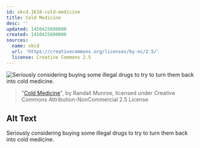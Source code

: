```yaml
---
id: xkcd.1618-cold-medicine
title: Cold Medicine
desc: ''
updated: 1450425600000
created: 1450425600000
sources:
  name: xkcd
  url: 'https://creativecommons.org/licenses/by-nc/2.5/'
  license: Creative Commons 2.5
---
```

![Seriously considering buying some illegal drugs to try to turn them back into cold medicine.](https://imgs.xkcd.com/comics/cold_medicine.png)
> "[Cold Medicine](https://xkcd.com/1618/)", by Randall Munroe, licensed under Creative Commons Attribution-NonCommercial 2.5 License

## Alt Text
Seriously considering buying some illegal drugs to try to turn them back into cold medicine.
